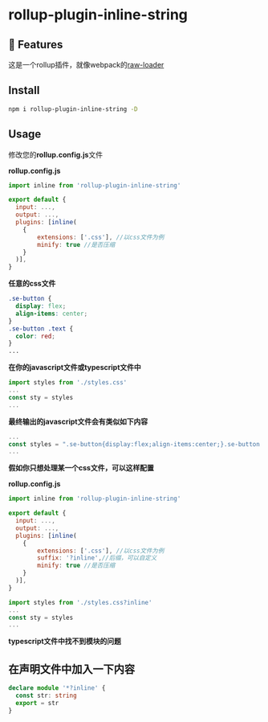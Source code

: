 # rollup-plugin-inline-string

## :rocket: Features

这是一个rollup插件，就像webpack的[raw-loader](https://v4.webpack.js.org/loaders/raw-loader/)

## Install

```bash
npm i rollup-plugin-inline-string -D
```

## Usage

修改您的**rollup.config.js**文件

**rollup.config.js**

```javascript
import inline from 'rollup-plugin-inline-string'

export default {
  input: ...,
  output: ...,
  plugins: [inline(
    {
        extensions: ['.css'], //以css文件为例
        minify: true //是否压缩
    }
  )],
}
```

**任意的css文件**

```css
.se-button {
  display: flex;
  align-items: center;
}
.se-button .text {
  color: red;
}
...
```

**在你的javascript文件或typescript文件中**

```javascript
import styles from './styles.css'
...
const sty = styles
...
```

**最终输出的javascript文件会有类似如下内容**

```javascript
...
const styles = ".se-button{display:flex;align-items:center;}.se-button .text{color:red;}"
...
```

**假如你只想处理某一个css文件，可以这样配置**

**rollup.config.js**

```javascript
import inline from 'rollup-plugin-inline-string'

export default {
  input: ...,
  output: ...,
  plugins: [inline(
    {
        extensions: ['.css'], //以css文件为例
        suffix: '?inline',//后缀，可以自定义
        minify: true //是否压缩
    }
  )],
}
```

```javascript
import styles from './styles.css?inline'
...
const sty = styles
...
```

**typescript文件中找不到模块的问题**

## 在声明文件中加入一下内容

```typescript
declare module '*?inline' {
  const str: string
  export = str
}
```
